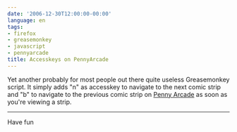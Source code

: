 ```yaml
---
date: '2006-12-30T12:00:00-00:00'
language: en
tags:
- firefox
- greasemonkey
- javascript
- pennyarcade
title: Accesskeys on PennyArcade
---
```



Yet another probably for most people out there quite useless Greasemonkey script. It simply adds "n" as accesskey to navigate to the next comic strip and "b" to navigate to the previous comic strip on [Penny Arcade](http://www.penny-arcade.com) as soon as you're viewing a strip.

-------------------------------



Have fun